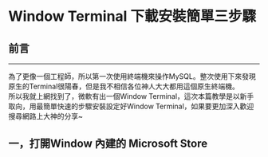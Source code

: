 # Window Terminal 下載安裝簡單三步驟  
## 前言  
---
為了更像一個工程師，所以第一次使用終端機來操作MySQL。整次使用下來發現原生的Terminal很陽春，但是我不相信各位神人大大都用這個原生終端機。  
所以我就上網找到了，微軟有出一個Window Terminal，這次本篇教學是以新手取向，用最簡單快速的步驟安裝設定好Window Terminal，如果要更加深入歡迎搜尋網路上大神的分享~
## 一，打開Window 內建的 Microsoft Store  
